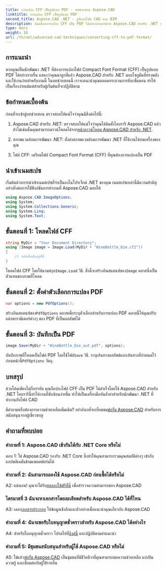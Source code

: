 ```yaml
---
title: การแปลง CFF เป็นรูปแบบ PDF - บทช่วยสอน Aspose.CAD
linktitle: การแปลง CFF เป็นรูปแบบ PDF
second_title: Aspose.CAD .NET - รูปแบบไฟล์ CAD และ BIM
description: ปลดล็อกการแปลง CFF เป็น PDF ได้อย่างง่ายดายด้วย Aspose.CAD สำหรับ .NET ปฏิบัติตามคำแนะนำทีละขั้นตอนของเรา
type: docs
weight: 10
url: /th/net/advanced-cad-techniques/converting-cff-to-pdf-format/
---
```

## การแนะนำ

หากคุณเป็นนักพัฒนา .NET ที่ต้องการแปลงไฟล์ Compact Font Format (CFF) เป็นรูปแบบ PDF ได้อย่างราบรื่น แสดงว่าคุณมาถูกที่แล้ว Aspose.CAD สำหรับ .NET มอบโซลูชันที่ทรงพลังและใช้งานง่ายสำหรับงานนี้ ในบทช่วยสอนนี้ เราจะแนะนำคุณตลอดกระบวนการทีละขั้นตอน ทำให้เป็นเรื่องง่ายแม้แต่สำหรับผู้เริ่มต้นที่จะปฏิบัติตาม

## ข้อกำหนดเบื้องต้น

ก่อนที่จะเข้าสู่บทช่วยสอน ตรวจสอบให้แน่ใจว่าคุณมีสิ่งต่อไปนี้:

1. Aspose.CAD สำหรับ .NET: ตรวจสอบให้แน่ใจว่าคุณได้ติดตั้งไลบรารี Aspose.CAD แล้ว ถ้าไม่เช่นนั้นคุณสามารถดาวน์โหลดได้จาก[หน้าดาวน์โหลด Aspose.CAD สำหรับ .NET](https://releases.aspose.com/cad/net/).

2. สภาพแวดล้อมการพัฒนา .NET: ตั้งค่าสภาพแวดล้อมการพัฒนา .NET ที่ใช้งานได้บนเครื่องของคุณ

3. ไฟล์ CFF: เตรียมไฟล์ Compact Font Format (CFF) ที่คุณต้องการแปลงเป็น PDF

## นำเข้าเนมสเปซ

เริ่มต้นด้วยการนำเข้าเนมสเปซที่จำเป็นลงในโปรเจ็กต์ .NET ของคุณ เนมสเปซเหล่านี้มีความสำคัญอย่างยิ่งต่อการใช้ฟังก์ชันการทำงานที่ Aspose.CAD มอบให้

```csharp
using Aspose.CAD.ImageOptions;
using System;
using System.Collections.Generic;
using System.Linq;
using System.Text;
```

## ขั้นตอนที่ 1: โหลดไฟล์ CFF

```csharp
string MyDir = "Your Document Directory";
using (Image image = Image.Load(MyDir + "WineBottle_Die.cf2"))
{
    // รหัสที่เหลืออยู่ที่นี่
}
```

 โหลดไฟล์ CFF โดยใช้นามสกุล`Image.Load` วิธี. สิ่งนี้จะสร้างอินสแตนซ์ของ`Image` คลาสซึ่งเป็นตัวแทนของภาพที่โหลด

## ขั้นตอนที่ 2: ตั้งค่าตัวเลือกการแปลง PDF

```csharp
var options = new PdfOptions();
```

 สร้างอินสแตนซ์ของ`PdfOptions` คลาสเพื่อระบุตัวเลือกสำหรับการแปลง PDF คลาสนี้ให้คุณปรับแต่งพารามิเตอร์ต่างๆ ของ PDF ที่เป็นผลลัพธ์ได้

## ขั้นตอนที่ 3: บันทึกเป็น PDF

```csharp
image.Save(MyDir + "WineBottle_Die_out.pdf", options);
```

 บันทึกภาพที่โหลดเป็นไฟล์ PDF โดยใช้ไฟล์`Save` วิธี. ระบุเส้นทางผลลัพธ์และเส้นทางที่กำหนดไว้ก่อนหน้านี้`PdfOptions` วัตถุ.

## บทสรุป

ด้วยโค้ดเพียงไม่กี่บรรทัด คุณก็แปลงไฟล์ CFF เป็น PDF ได้สำเร็จโดยใช้ Aspose.CAD สำหรับ .NET ไลบรารีนี้ทำให้งานที่ซับซ้อนง่ายขึ้น ทำให้เป็นเครื่องมืออันล้ำค่าสำหรับนักพัฒนา .NET ที่ทำงานกับไฟล์ CAD

 มีคำถามหรือต้องการความช่วยเหลือเพิ่มเติม? อย่าลังเลที่จะเยี่ยมชม[ฟอรั่ม Aspose.CAD](https://forum.aspose.com/c/cad/19) สำหรับการสนับสนุนจากผู้เชี่ยวชาญ

## คำถามที่พบบ่อย

### คำถามที่ 1: Aspose.CAD เข้ากันได้กับ .NET Core หรือไม่

ตอบ 1: ใช่ Aspose.CAD รองรับ .NET Core ซึ่งทำให้คุณสามารถรวมคุณสมบัติต่างๆ เข้ากับแอปพลิเคชันข้ามแพลตฟอร์มได้

### คำถามที่ 2: ฉันสามารถลองใช้ Aspose.CAD ก่อนซื้อได้หรือไม่

 A2: แน่นอน! คุณจะได้รับ[ทดลองใช้ฟรีที่นี่](https://releases.aspose.com/) เพื่อสำรวจความสามารถของ Aspose.CAD

### ไตรมาสที่ 3 ฉันจะหาเอกสารโดยละเอียดสำหรับ Aspose.CAD ได้ที่ไหน

 A3: เดอะ[เอกสารประกอบ](https://reference.aspose.com/cad/net/) ให้ข้อมูลเชิงลึกและตัวอย่างเพื่อแนะนำคุณเกี่ยวกับ Aspose.CAD

### คำถามที่ 4: ฉันจะขอรับใบอนุญาตชั่วคราวสำหรับ Aspose.CAD ได้อย่างไร

 A4: สำหรับใบอนุญาตชั่วคราว โปรดไปที่[ลิงค์นี้](https://purchase.aspose.com/temporary-license/) และปฏิบัติตามคำแนะนำ

### คำถามที่ 5: มีชุมชนสนับสนุนสำหรับผู้ใช้ Aspose.CAD หรือไม่

 A5: ใช่แล้ว[ฟอรั่ม Aspose.CAD](https://forum.aspose.com/c/cad/19) เป็นชุมชนที่มีชีวิตชีวาที่คุณสามารถขอความช่วยเหลือ แบ่งปันความรู้ และเชื่อมต่อกับผู้ใช้รายอื่น
